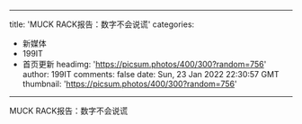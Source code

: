 
---
title: 'MUCK RACK报告：数字不会说谎'
categories: 
 - 新媒体
 - 199IT
 - 首页更新
headimg: 'https://picsum.photos/400/300?random=756'
author: 199IT
comments: false
date: Sun, 23 Jan 2022 22:30:57 GMT
thumbnail: 'https://picsum.photos/400/300?random=756'
---

<div>   
MUCK RACK报告：数字不会说谎  
</div>
            